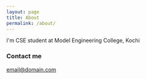 ```yaml
---
layout: page
title: About
permalink: /about/
---
```


I'm CSE student at Model Engineering College, Kochi


### Contact me

[email@domain.com](mailto:albertbgeorge@gmail.com "Please don't spam")